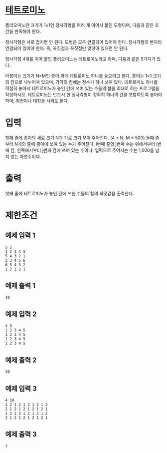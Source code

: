 # [테트로미노](https://www.acmicpc.net/problem/14500)

폴리오미노란 크기가 1×1인 정사각형을 여러 개 이어서 붙인 도형이며, 다음과 같은 조건을 만족해야 한다.

정사각형은 서로 겹치면 안 된다.
도형은 모두 연결되어 있어야 한다.
정사각형의 변끼리 연결되어 있어야 한다. 즉, 꼭짓점과 꼭짓점만 맞닿아 있으면 안 된다.

정사각형 4개를 이어 붙인 폴리오미노는 테트로미노라고 하며, 다음과 같은 5가지가 있다.

아름이는 크기가 N×M인 종이 위에 테트로미노 하나를 놓으려고 한다. 종이는 1×1 크기의 칸으로 나누어져 있으며, 각각의 칸에는 정수가 하나 쓰여 있다.
테트로미노 하나를 적절히 놓아서 테트로미노가 놓인 칸에 쓰여 있는 수들의 합을 최대로 하는 프로그램을 작성하시오.
테트로미노는 반드시 한 정사각형이 정확히 하나의 칸을 포함하도록 놓아야 하며, 회전이나 대칭을 시켜도 된다.

# 입력


첫째 줄에 종이의 세로 크기 N과 가로 크기 M이 주어진다. (4 ≤ N, M ≤ 500)
둘째 줄부터 N개의 줄에 종이에 쓰여 있는 수가 주어진다. i번째 줄의 j번째 수는 위에서부터 i번째 칸, 왼쪽에서부터 j번째 칸에 쓰여 있는 수이다. 입력으로 주어지는 수는 1,000을 넘지 않는 자연수이다.

# 출력


첫째 줄에 테트로미노가 놓인 칸에 쓰인 수들의 합의 최댓값을 출력한다.

# 제한조건



## 예제 입력 1

```
5 5
1 2 3 4 5
5 4 3 2 1
2 3 4 5 6
6 5 4 3 2
1 2 1 2 1
```

## 예제 출력 1

```
19
```

## 예제 입력 2

```
4 5
1 2 3 4 5
1 2 3 4 5
1 2 3 4 5
1 2 3 4 5
```

## 예제 출력 2

```
20
```

## 예제 입력 3

```
4 10
1 2 1 2 1 2 1 2 1 2
2 1 2 1 2 1 2 1 2 1
1 2 1 2 1 2 1 2 1 2
2 1 2 1 2 1 2 1 2 1
```

## 예제 출력 3

```
7
```

